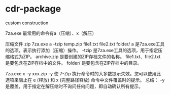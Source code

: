 # cdr-package
custom construction

7za.exe
最常用的命令有a（压缩）、x（解压）

压缩文件 zip
7za.exe a -tzip temp.zip file1.txt file2.txt folder/
a 是7za.exe工具的选项，表示执行添加（压缩）操作。
-tzip 是7za.exe工具的选项，用于指定压缩格式为ZIP。
archive.zip 是要创建的ZIP存档文件的名称。
file1.txt、file2.txt 是要包含在ZIP存档中的文件。
folder/ 是要包含在ZIP存档中的目录。

7za.exe x -y xxx.zip
-y 使 7-Zip 执行命令时的大多数提示失效。您可以使用此选项来阻止在 e (释放) 和 x (完整路径释放) 命令中文件覆盖时的提示。
总结： -y 是覆盖，用于指定在解压缩时不询问任何问题，即自动确认所有提示。


